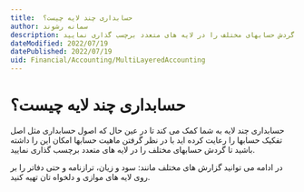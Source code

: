 ```yaml
---
title:  حسابداری چند لایه چیست؟
author: سمانه رشوند  
description: حسابداری چند لایه به شما کمک می کند تا در عین حال که اصول حسابداری مثل اصل تفکیک حسابها را رعایت کرده اید با در نظر گرفتن ماهیت حسابها امکان این را داشته باشید تا گردش حسابهای مختلف را در لایه های متعدد برچسب گذاری نمایید.
dateModified: 2022/07/19  
datePublished: 2022/07/19 
uid: Financial/Accounting/MultiLayeredAccounting  
---
```

# حسابداری چند لایه چیست؟

حسابداری چند لایه به شما کمک می کند تا در عین حال که اصول حسابداری مثل اصل تفکیک حسابها را رعایت کرده اید با در نظر گرفتن ماهیت حسابها امکان این را داشته باشید تا گردش حسابهای مختلف را در لایه های متعدد برچسب گذاری نمایید.

در ادامه می توانید گزارش های مختلف مانند:
سود و زیان، ترازنامه و حتی دفاتر را بر روی لایه های موازی و دلخواه تان تهیه کنید.